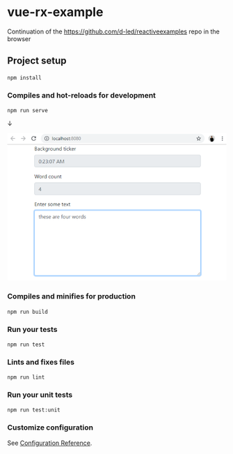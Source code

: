 # vue-rx-example

Continuation of the https://github.com/d-led/reactiveexamples repo in the browser

## Project setup
```
npm install
```

### Compiles and hot-reloads for development
```
npm run serve
```

&darr;

![](img/screenshot.png)

### Compiles and minifies for production
```
npm run build
```

### Run your tests
```
npm run test
```

### Lints and fixes files
```
npm run lint
```

### Run your unit tests
```
npm run test:unit
```

### Customize configuration
See [Configuration Reference](https://cli.vuejs.org/config/).
